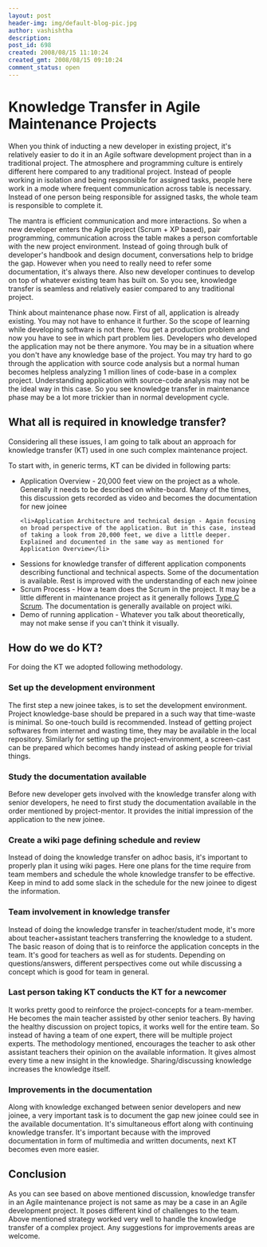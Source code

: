 ```yaml
---
layout: post
header-img: img/default-blog-pic.jpg
author: vashishtha
description: 
post_id: 698
created: 2008/08/15 11:10:24
created_gmt: 2008/08/15 09:10:24
comment_status: open
---
```


# Knowledge Transfer in Agile Maintenance Projects

When you think of inducting a new developer in existing project, it's relatively easier to do it in an Agile software development project than in a traditional project. The atmosphere and programming culture is entirely different here compared to any traditional project. Instead of people working in isolation and being responsible for assigned tasks, people here work in a mode where frequent communication across table is necessary. Instead of one person being responsible for assigned tasks, the whole team is responsible to complete it.

The mantra is efficient communication and more interactions. So when a new developer enters the Agile project (Scrum + XP based), pair programming, communication across the table makes a person comfortable with the new project environment. Instead of going through bulk of developer's handbook and design document, conversations help to bridge the gap. However when you need to really need to refer some documentation, it's always there. Also new developer continues to develop on top of whatever existing team has built on. So you see, knowledge transfer is seamless and relatively easier compared to any traditional project.

Think about maintenance phase now. First of all, application is already existing. You may not have to enhance it further. So the scope of learning while developing software is not there. You get a production problem and now you have to see in which part problem lies. Developers who developed the application may not be there anymore. You may be in a situation where you don't have any knowledge base of the project. You may try hard to go through the application with source code analysis but a normal human becomes helpless analyzing 1 million lines of code-base in a complex project. Understanding application with source-code analysis may not be the ideal way in this case. So you see knowledge transfer in maintenance phase may be a lot more trickier than in normal development cycle.

## What all is required in knowledge transfer?

Considering all these issues, I am going to talk about an approach for knowledge transfer (KT) used in one such complex maintenance project.

To start with, in generic terms, KT can be divided in following parts: 

  * Application Overview - 20,000 feet view on the project as a whole. Generally it needs to be described on white-board. Many of the times, this discussion gets recorded as video and becomes the documentation for new joinee
    
        <li>Application Architecture and technical design - Again focusing on broad perspective of the application. But in this case, instead of taking a look from 20,000 feet, we dive a little deeper. Explained and documented in the same way as mentioned for Application Overview</li>
    
    <li>Sessions for knowledge transfer of different application components describing functional and technical aspects. Some of the documentation is available. Rest is improved with the understanding of each new joinee</li>
    
    <li>Scrum Process - How a team does the Scrum in the project. It may be a little different in maintenance project as it generally follows <a href="http://blog.xebia.com/2007/04/25/type-c-scrum-explained/">Type C Scrum</a>. The documentation is generally available on project wiki. </li>
    
    <li>Demo of running application - Whatever you talk about theoretically, may not make sense if you can't think it visually. </li>
    

## How do we do KT?

For doing the KT we adopted following methodology. 

### Set up the development environment

The first step a new joinee takes, is to set the development environment. Project knowledge-base should be prepared in a such way that time-waste is minimal. So one-touch build is recommended. Instead of getting project softwares from internet and wasting time, they may be available in the local repository. Similarly for setting up the project-environment, a screen-cast can be prepared which becomes handy instead of asking people for trivial things.

### Study the documentation available

Before new developer gets involved with the knowledge transfer along with senior developers, he need to first study the documentation available in the order mentioned by project-mentor. It provides the initial impression of the application to the new joinee.

### Create a wiki page defining schedule and review

Instead of doing the knowledge transfer on adhoc basis, it's important to properly plan it using wiki pages. Here one plans for the time require from team members and schedule the whole knowledge transfer to be effective. Keep in mind to add some slack in the schedule for the new joinee to digest the information.

### Team involvement in knowledge transfer

Instead of doing the knowledge transfer in teacher/student mode, it's more about teacher+assistant teachers transferring the knowledge to a student. The basic reason of doing that is to reinforce the application concepts in the team. It's good for teachers as well as for students. Depending on questions/answers, different perspectives come out while discussing a concept which is good for team in general.

### Last person taking KT conducts the KT for a newcomer

It works pretty good to reinforce the project-concepts for a team-member. He becomes the main teacher assisted by other senior teachers. By having the healthy discussion on project topics, it works well for the entire team. So instead of having a team of one expert, there will be multiple project experts. The methodology mentioned, encourages the teacher to ask other assistant teachers their opinion on the available information. It gives almost every time a new insight in the knowledge. Sharing/discussing knowledge increases the knowledge itself.

### Improvements in the documentation

Along with knowledge exchanged between senior developers and new joinee, a very important task is to document the gap new joinee could see in the available documentation. It's simultaneous effort along with continuing knowledge transfer. It's important because with the improved documentation in form of multimedia and written documents, next KT becomes even more easier.

## Conclusion

As you can see based on above mentioned discussion, knowledge transfer in an Agile maintenance project is not same as may be a case in an Agile development project. It poses different kind of challenges to the team. Above mentioned strategy worked very well to handle the knowledge transfer of a complex project. Any suggestions for improvements areas are welcome.